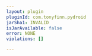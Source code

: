```yaml
---
layout: plugin
pluginId: com.tonyfinn.pydroid
jarSha1: INVALID
isJarAvailable: false
error: NONE
violations: []

---
```

